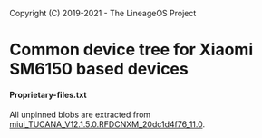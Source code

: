 Copyright (C) 2019-2021 - The LineageOS Project

Common device tree for Xiaomi SM6150 based devices
==============

#### Proprietary-files.txt
All unpinned blobs are extracted from [miui_TUCANA_V12.1.5.0.RFDCNXM_20dc1d4f76_11.0](https://xiaomifirmwareupdater.com/miui/tucana/stable%20beta/V12.1.5.0.RFDCNXM/).
